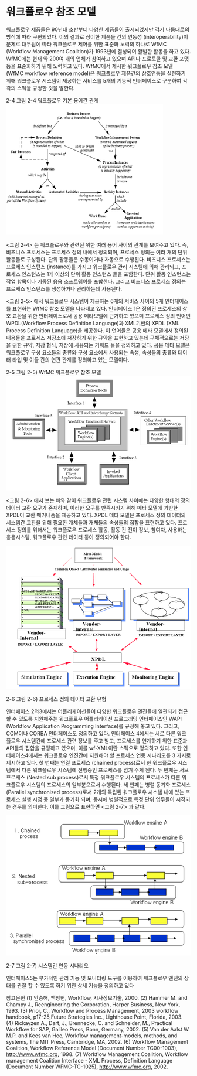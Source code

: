 # 워크플로우 참조 모델
워크플로우 제품들은 90년대 초반부터 다양한 제품들이 출시되었지만 각기 나름대로의 방식에 따라 구현되었다. 이의 결과로 상이한 제품들 간의 연동성 (interoperability)이 문제로 대두됨에 따라 워크플로우 제어를 위한 표준화 노력의 하나로 WfMC (Workflow Management Coalition)가 1993년에 결성되어 활발한 활동을 하고 있다. WfMC에는 현재 약 200여 개의 업체가 참여하고 있으며 API나 프로토콜 및 교환 포맷 등을 표준화하기 위해 노력하고 있다. WfMC에서 제시한 워크플로우 참조 모델 (WfMC workflow reference model)은 워크플로우 제품간의 상호연동을 실현하기 위해 워크플로우 시스템이 제공하는 서비스를 5개의 기능적 인터페이스로 구분하여 각각의 스펙을 규정한 것을 말한다.



2-4
그림 2-4 워크플로우 기본 용어간 관계
![](/contents/03_워크플로우/03/img1.png)




<그림 2-4> 는 워크플로우와 관련된 위한 여러 용어 사이의 관계를 보여주고 있다. 즉, 비즈니스 프로세스는 프로세스 정의 내에서 정의되며, 프로세스 정의는 여러 개의 단위 활동들로 구성된다. 단위 활동들은 수동이거나 자동으로 수행된다. 비즈니스 프로세스는 프로세스 인스턴스 (instance)를 가지고 워크플로우 관리 시스템에 의해 관리되고, 프로세스 인스턴스는 1개 이상의 단위 활동 인스턴스 들을 포함한다. 단위 활동 인스턴스는 작업 항목이나 기동된 응용 소프트웨어를 포합한다. 그리고 비즈니스 프로세스 정의는 프로세스 인스턴스를 생성하거나 관리하는데 사용된다.

<그림 2-5> 에서 워크플로우 시스템이 제공하는 6개의 서비스 사이의 5개 인터페이스를 표현하는 WfMC 참조 모델을 나타내고 있다. 인터페이스 1은 정의된 프로세스의 상호 교환을 위한 인터페이스로서 공용 메타모델에 근거하고 있으며 프로세스 정의 언어인 WPDL(Workflow Process Definition Language)과 XML기반의 XPDL (XML Process Definition Language)을 제공한다. 이 언어들은 공용 메타 모델에서 정의된 내용들을 프로세스 저장소에 저장하기 위한 규약을 표현하고 있는데 구체적으로는 저장을 위한 규약, 저장 형식, 저장에 사용되는 키워드 들을 정의하고 있다. 공용 메타 모델은 워크플로우 구성 요소들의 종류와 구성 요소에서 사용되는 속성, 속성들의 종류와 데이터 타입 및 이들 간의 연관 관계를 정의하고 있는 모델이다.



2-5
그림 2-5) WfMC 워크플로우 참조 모델
![](/contents/03_워크플로우/03/img2.png)




<그림 2-6> 에서 보는 바와 같이 워크플로우 관련 시스템 사이에는 다양한 형태의 정의 데이터 교환 요구가 존재하며, 이러한 요구를 만족시키기 위해 메타 모델에 기반한 XPDL이 교환 메커니즘을 제공하고 있다. XPDL 메타 모델은 프로세스 정의 데이터의 시스템간 교환을 위해 필요한 개체들과 개체들의 속성들의 집합을 표현하고 있다. 프로세스 정의를 위해서는 워크플로우 프로세스 활동, 활동 간 전이 정보, 참여자, 사용하는 응용시스템, 워크플로우 관련 데이터 등이 정의되어야 한다.


![](/contents/03_워크플로우/03/img3.png)


2-6
그림 2-6) 프로세스 정의 데이터 교환 유형



인터페이스 2와3에서는 어플리케이션들이 다양한 워크플로우 엔진들에 일관되게 접근할 수 있도록 지원해주는 워크플로우 어플리케이션 프로그래밍 인터페이스인 WAPI (Workflow Application Programming Interface)를 규정해 놓고 있다. 그리고, COM이나 CORBA 인터페이스도 정의하고 있다. 인터페이스 4에서는 서로 다른 워크플로우 시스템간에 프로세스 관련 정보를 주고 받고, 프로세스를 연계하기 위한 표준과 API들의 집합을 규정하고 있으며, 이를 wf-XML이란 스펙으로 정의하고 있다. 또한 인터페이스4에서는 워크플로우 엔진간에 지원해야 할 프로세스 연동 시나리오를 3 가지로 제시하고 있다. 첫 번째는 연결 프로세스 (chained process)로서 한 워크플로우 시스템에서 다른 워크플로우 시스템에 진행중인 프로세스를 넘겨 주게 된다. 두 번째는 서브 프로세스 (Nested sub process)로서 특정 워크플로우 시스템의 프로세스가 다른 워크플로우 시스템의 프로세스의 일부분으로서 수행된다. 세 번째는 병렬 동기화 프로세스 (Parallel synchronized process)로서 2개의 독립된 워크플로우 시스템 내에 있는 프로세스 실행 시점 중 일부가 동기화 되며, 동시에 병렬적으로 특정 단위 업무들이 시작되는 경우를 의미한다. 이를 그림으로 표현하면 <그림 2-7> 과 같다.


![](/contents/03_워크플로우/03/img4.png)


2-7
그림 2-7) 시스템간 연동 시나리오



인터페이스5는 부가적인 관리 기능 및 모니터링 도구를 이용하여 워크플로우 엔진의 상태를 관찰 할 수 있도록 하기 위한 상세 기능을 정의하고 있다

참고문헌
(1) 안승해, 백창현, Workflow, 시사정보기술, 2000.
(2) Hammer M. and Champy J., Reengineering the Corporation, Harper Business, New York, 1993.
(3) Prior, C., Workflow and Process Management, 2003 workflow handbook, p17-25,Future Strategies Inc., Lighthouse Point, Florida, 2003.
(4) Rickayzen A., Dart, J., Brennecke, C. and Schneider, M., Practical Workflow for SAP, Galileo Press, Bonn, Germany, 2002.
(5) Van der Aalst W. M.P. and Kees van Hee, Workflow management-models, methods, and systems, The MIT Press, Cambridge, MA, 2002.
(6) Workflow Management Coalition, Workflow Reference Model (Document Number TC00-1003), http://www.wfmc.org, 1998.
(7) Workflow Management Coalition, Workflow management Coalition Interface - XML Process, Definition Language (Document Number WFMC-TC-1025), http://www.wfmc.org, 2002.

